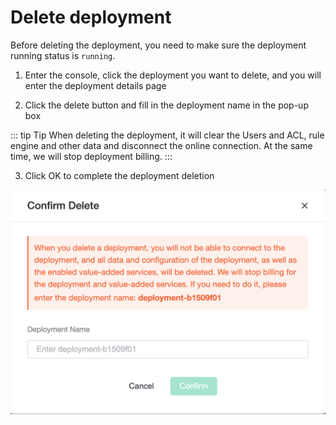 # Delete deployment

Before deleting the deployment, you need to make sure the deployment running status is `running`.

1. Enter the console, click the deployment you want to delete, and you will enter the deployment details page

2. Click the delete button and fill in the deployment name in the pop-up box

::: tip Tip
When deleting the deployment, it will clear the Users and ACL, rule engine and other data and disconnect the online connection. At the same time, we will stop deployment billing.
:::

3. Click OK to complete the deployment deletion

![delete_deployment](./_assets/delete_deployment.png)
